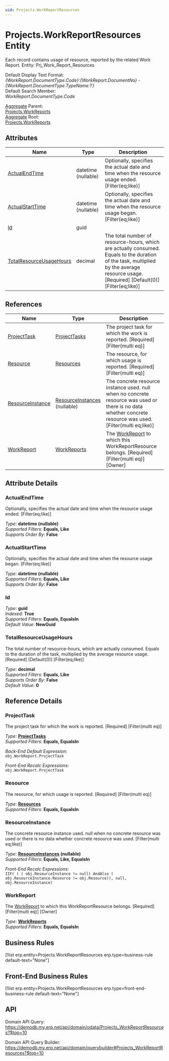 ```yaml
---
uid: Projects.WorkReportResources
---
```

# Projects.WorkReportResources Entity

Each record contains usage of resource, reported by the related Work Report. Entity: Prj_Work_Report_Resources

Default Display Text Format:  
_{WorkReport.DocumentType.Code}:{WorkReport.DocumentNo} - {WorkReport.DocumentType.TypeName:T}_  
Default Search Member:  
_WorkReport.DocumentType.Code_  

[Aggregate](xref:aggregates) Parent:  
[Projects.WorkReports](Projects.WorkReports.md)  
[Aggregate](xref:aggregates) Root:  
[Projects.WorkReports](Projects.WorkReports.md)  

## Attributes

| Name | Type | Description |
| ---- | ---- | --- |
| [ActualEndTime](Projects.WorkReportResources.md#actualendtime) | datetime (nullable) | Optionally, specifies the actual date and time when the resource usage ended. [Filter(eq;like)] 
| [ActualStartTime](Projects.WorkReportResources.md#actualstarttime) | datetime (nullable) | Optionally, specifies the actual date and time when the resource usage began. [Filter(eq;like)] 
| [Id](Projects.WorkReportResources.md#id) | guid |  
| [TotalResourceUsageHours](Projects.WorkReportResources.md#totalresourceusagehours) | decimal | The total number of resource-hours, which are actually consumed. Equals to the duration of the task, multiplied by the average resource usage. [Required] [Default(0)] [Filter(eq;like)] 

## References

| Name | Type | Description |
| ---- | ---- | --- |
| [ProjectTask](Projects.WorkReportResources.md#projecttask) | [ProjectTasks](Projects.ProjectTasks.md) | The project task for which the work is reported. [Required] [Filter(multi eq)] |
| [Resource](Projects.WorkReportResources.md#resource) | [Resources](General.Resources.Resources.md) | The resource, for which usage is reported. [Required] [Filter(multi eq)] |
| [ResourceInstance](Projects.WorkReportResources.md#resourceinstance) | [ResourceInstances](General.Resources.ResourceInstances.md) (nullable) | The concrete resource instance used. null when no concrete resource was used or there is no data whether concrete resource was used. [Filter(multi eq;like)] |
| [WorkReport](Projects.WorkReportResources.md#workreport) | [WorkReports](Projects.WorkReports.md) | The [WorkReport](Projects.WorkReportResources.md#workreport) to which this WorkReportResource belongs. [Required] [Filter(multi eq)] [Owner] |


## Attribute Details

### ActualEndTime

Optionally, specifies the actual date and time when the resource usage ended. [Filter(eq;like)]

_Type_: **datetime (nullable)**  
_Supported Filters_: **Equals, Like**  
_Supports Order By_: **False**  

### ActualStartTime

Optionally, specifies the actual date and time when the resource usage began. [Filter(eq;like)]

_Type_: **datetime (nullable)**  
_Supported Filters_: **Equals, Like**  
_Supports Order By_: **False**  

### Id

_Type_: **guid**  
_Indexed_: **True**  
_Supported Filters_: **Equals, EqualsIn**  
_Default Value_: **NewGuid**  

### TotalResourceUsageHours

The total number of resource-hours, which are actually consumed. Equals to the duration of the task, multiplied by the average resource usage. [Required] [Default(0)] [Filter(eq;like)]

_Type_: **decimal**  
_Supported Filters_: **Equals, Like**  
_Supports Order By_: **False**  
_Default Value_: **0**  


## Reference Details

### ProjectTask

The project task for which the work is reported. [Required] [Filter(multi eq)]

_Type_: **[ProjectTasks](Projects.ProjectTasks.md)**  
_Supported Filters_: **Equals, EqualsIn**  

_Back-End Default Expression:_  
`obj.WorkReport.ProjectTask`

_Front-End Recalc Expressions:_  
`obj.WorkReport.ProjectTask`
### Resource

The resource, for which usage is reported. [Required] [Filter(multi eq)]

_Type_: **[Resources](General.Resources.Resources.md)**  
_Supported Filters_: **Equals, EqualsIn**  

### ResourceInstance

The concrete resource instance used. null when no concrete resource was used or there is no data whether concrete resource was used. [Filter(multi eq;like)]

_Type_: **[ResourceInstances](General.Resources.ResourceInstances.md) (nullable)**  
_Supported Filters_: **Equals, Like, EqualsIn**  

_Front-End Recalc Expressions:_  
`IIF( ( ( obj.ResourceInstance != null) AndAlso ( obj.ResourceInstance.Resource != obj.Resource)), null, obj.ResourceInstance)`
### WorkReport

The [WorkReport](Projects.WorkReportResources.md#workreport) to which this WorkReportResource belongs. [Required] [Filter(multi eq)] [Owner]

_Type_: **[WorkReports](Projects.WorkReports.md)**  
_Supported Filters_: **Equals, EqualsIn**  



## Business Rules

[!list erp.entity=Projects.WorkReportResources erp.type=business-rule default-text="None"]

## Front-End Business Rules

[!list erp.entity=Projects.WorkReportResources erp.type=front-end-business-rule default-text="None"]

## API

Domain API Query:
<https://demodb.my.erp.net/api/domain/odata/Projects_WorkReportResources?$top=10>

Domain API Query Builder:
<https://demodb.my.erp.net/api/domain/querybuilder#Projects_WorkReportResources?$top=10>

